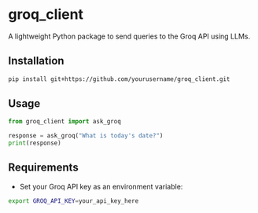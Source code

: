 # groq_client

A lightweight Python package to send queries to the Groq API using LLMs.

## Installation

```bash
pip install git+https://github.com/yourusername/groq_client.git
```

## Usage

```python
from groq_client import ask_groq

response = ask_groq("What is today's date?")
print(response)
```

## Requirements

- Set your Groq API key as an environment variable:
```bash
export GROQ_API_KEY=your_api_key_here
```
